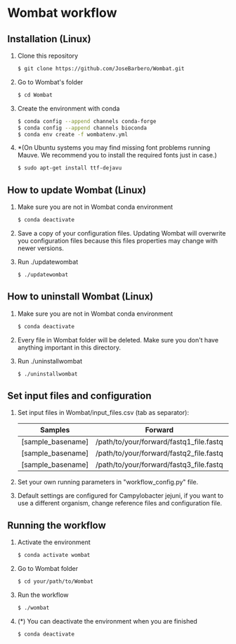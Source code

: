 # Wombat workflow

## Installation (Linux)

1. Clone this repository
    ```bash
    $ git clone https://github.com/JoseBarbero/Wombat.git
    ```
1. Go to Wombat's folder
    ```bash
    $ cd Wombat
    ```
1. Create the environment with conda
    ```bash
    $ conda config --append channels conda-forge
    $ conda config --append channels bioconda
    $ conda env create -f wombatenv.yml 
    ```
1. *(On Ubuntu systems you may find missing font problems running Mauve. We recommend you to install the required fonts just in case.)
    ```bash
    $ sudo apt-get install ttf-dejavu
    ```

## How to update Wombat (Linux)

1. Make sure you are not in Wombat conda environment
    ```bash
    $ conda deactivate
    ```
1. Save a copy of your configuration files. Updating Wombat will overwrite you configuration files because this files properties may change with newer versions.

1. Run ./updatewombat
    ```bash
    $ ./updatewombat
    ```

## How to uninstall Wombat (Linux)

1. Make sure you are not in Wombat conda environment
    ```bash
    $ conda deactivate
    ```
1. Every file in Wombat folder will be deleted. Make sure you don't have anything important in this directory.

1. Run ./uninstallwombat
    ```bash
    $ ./uninstallwombat
    ```


## Set input files and configuration

1.  Set input files in Wombat/input_files.csv (tab as separator):

    | Samples        | Forward           | Reverse  | Genus  | Species  |
    | ------------- |:-------------:|:-----:|:-----:|:-----:|
    | [sample_basename]  | /path/to/your/forward/fastq1_file.fastq | /path/to/your/reverse/fastq1_file.fastq | YourStrainGenus | YourStrainSpecies
    | [sample_basename]  | /path/to/your/forward/fastq2_file.fastq | /path/to/your/reverse/fastq2_file.fastq | YourStrainGenus | YourStrainSpecies
    | [sample_basename]  | /path/to/your/forward/fastq3_file.fastq | /path/to/your/reverse/fastq3_file.fastq | YourStrainGenus | YourStrainSpecies

1. Set your own running parameters in "workflow_config.py" file.

1. Default settings are configured for Campylobacter jejuni, if you want to use a different organism, change reference files and configuration file.

## Running the workflow

1. Activate the environment
    ```bash
    $ conda activate wombat
    ```
1. Go to Wombat folder
    ```bash
    $ cd your/path/to/Wombat
    ```
1. Run the workflow
    ```bash
    $ ./wombat
    ```
1. \(*) You can deactivate the environment when you are finished
    ```bash
    $ conda deactivate
    ```

